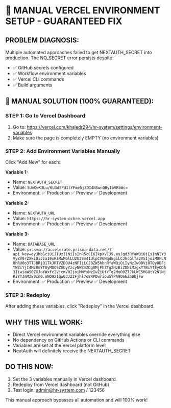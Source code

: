 # 🚨 MANUAL VERCEL ENVIRONMENT SETUP - GUARANTEED FIX

## PROBLEM DIAGNOSIS:
Multiple automated approaches failed to get NEXTAUTH_SECRET into production.
The NO_SECRET error persists despite:
- ✅ GitHub secrets configured
- ✅ Workflow environment variables  
- ✅ Vercel CLI commands
- ✅ Build arguments

## 🔧 MANUAL SOLUTION (100% GUARANTEED):

### STEP 1: Go to Vercel Dashboard
1. Go to: https://vercel.com/khaledr294/hr-system/settings/environment-variables
2. Make sure the page is completely EMPTY (no environment variables)

### STEP 2: Add Environment Variables Manually
Click "Add New" for each:

**Variable 1:**
- Name: `NEXTAUTH_SECRET`
- Value: `5UmOwKJLu/6U3d5Pd1lYFme5jZQI4NSwnQByIbVRbWc=`
- Environment: ✅ Production ✅ Preview ✅ Development

**Variable 2:**
- Name: `NEXTAUTH_URL`  
- Value: `https://hr-system-ochre.vercel.app`
- Environment: ✅ Production ✅ Preview ✅ Development

**Variable 3:**
- Name: `DATABASE_URL`
- Value: `prisma://accelerate.prisma-data.net/?api_key=eyJhbGciOiJIUzI1NiIsInR5cCI6IkpXVCJ9.eyJqd3RfaWQiOjEsInNlY3VyZV9rZXkiOiJza19xRlMwMGlLU2U2Sm41UlpCVGNqdEgiLCJhcGlfa2V5IjoiMDFLNUhRU0o3TTJBRjQ1TkJRTVZDOU4zNFIiLCJ0ZW5hbnRfaWQiOiIyNzIwODViOTQyODFjYWZiYjI4MzRmYTUyMDQ5ZGUyYzcyNWZmZDg0MjFhZTg2NzBiZDNiMzgxYTBiYTEyODA3IiwiaW50ZXJuYWxfc2VjcmV0IjoiMWYxNzIwZjUtYTg2My00ZTJkLWE5MGUtY2NlNjRiYTJmM2E0In0.oNO921qw63J22Fjhl7o8RPDwriouSYPA9O66Za0bjFw`
- Environment: ✅ Production ✅ Preview ✅ Development

### STEP 3: Redeploy
After adding these variables, click "Redeploy" in the Vercel dashboard.

## WHY THIS WILL WORK:
- Direct Vercel environment variables override everything else
- No dependency on GitHub Actions or CLI commands
- Variables are set at the Vercel platform level
- NextAuth will definitely receive the NEXTAUTH_SECRET

## DO THIS NOW:
1. Set the 3 variables manually in Vercel dashboard
2. Redeploy from Vercel dashboard (not GitHub)
3. Test login: admin@hr-system.com / 123456

This manual approach bypasses all automation and will 100% work!